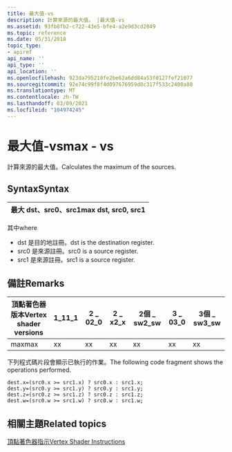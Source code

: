 ```yaml
---
title: 最大值-vs
description: 計算來源的最大值。 |最大值-vs
ms.assetid: 93fb8fb2-c722-43e5-bfe4-a2e9d3cd2049
ms.topic: reference
ms.date: 05/31/2018
topic_type:
- apiref
api_name: ''
api_type: ''
api_location: ''
ms.openlocfilehash: 923da795210fe2be62a6dd84a53f0127fef21077
ms.sourcegitcommit: 92e74c99f8f4d097676959d0c317f533c2400a80
ms.translationtype: MT
ms.contentlocale: zh-TW
ms.lasthandoff: 03/09/2021
ms.locfileid: "104974245"
---
```

# <a name="max---vs"></a><span data-ttu-id="b8538-104">最大值-vs</span><span class="sxs-lookup"><span data-stu-id="b8538-104">max - vs</span></span>

<span data-ttu-id="b8538-105">計算來源的最大值。</span><span class="sxs-lookup"><span data-stu-id="b8538-105">Calculates the maximum of the sources.</span></span>

## <a name="syntax"></a><span data-ttu-id="b8538-106">Syntax</span><span class="sxs-lookup"><span data-stu-id="b8538-106">Syntax</span></span>



| <span data-ttu-id="b8538-107">最大 dst、src0、src1</span><span class="sxs-lookup"><span data-stu-id="b8538-107">max dst, src0, src1</span></span> |
|---------------------|



 

<span data-ttu-id="b8538-108">其中</span><span class="sxs-lookup"><span data-stu-id="b8538-108">where</span></span>

-   <span data-ttu-id="b8538-109">dst 是目的地註冊。</span><span class="sxs-lookup"><span data-stu-id="b8538-109">dst is the destination register.</span></span>
-   <span data-ttu-id="b8538-110">src0 是來源註冊。</span><span class="sxs-lookup"><span data-stu-id="b8538-110">src0 is a source register.</span></span>
-   <span data-ttu-id="b8538-111">src1 是來源註冊。</span><span class="sxs-lookup"><span data-stu-id="b8538-111">src1 is a source register.</span></span>

## <a name="remarks"></a><span data-ttu-id="b8538-112">備註</span><span class="sxs-lookup"><span data-stu-id="b8538-112">Remarks</span></span>



| <span data-ttu-id="b8538-113">頂點著色器版本</span><span class="sxs-lookup"><span data-stu-id="b8538-113">Vertex shader versions</span></span> | <span data-ttu-id="b8538-114">1\_1</span><span class="sxs-lookup"><span data-stu-id="b8538-114">1\_1</span></span> | <span data-ttu-id="b8538-115">2 \_ 0</span><span class="sxs-lookup"><span data-stu-id="b8538-115">2\_0</span></span> | <span data-ttu-id="b8538-116">2 \_ x</span><span class="sxs-lookup"><span data-stu-id="b8538-116">2\_x</span></span> | <span data-ttu-id="b8538-117">2個 \_ sw</span><span class="sxs-lookup"><span data-stu-id="b8538-117">2\_sw</span></span> | <span data-ttu-id="b8538-118">3 \_ 0</span><span class="sxs-lookup"><span data-stu-id="b8538-118">3\_0</span></span> | <span data-ttu-id="b8538-119">3個 \_ sw</span><span class="sxs-lookup"><span data-stu-id="b8538-119">3\_sw</span></span> |
|------------------------|------|------|------|-------|------|-------|
| <span data-ttu-id="b8538-120">max</span><span class="sxs-lookup"><span data-stu-id="b8538-120">max</span></span>                    | <span data-ttu-id="b8538-121">x</span><span class="sxs-lookup"><span data-stu-id="b8538-121">x</span></span>    | <span data-ttu-id="b8538-122">x</span><span class="sxs-lookup"><span data-stu-id="b8538-122">x</span></span>    | <span data-ttu-id="b8538-123">x</span><span class="sxs-lookup"><span data-stu-id="b8538-123">x</span></span>    | <span data-ttu-id="b8538-124">x</span><span class="sxs-lookup"><span data-stu-id="b8538-124">x</span></span>     | <span data-ttu-id="b8538-125">x</span><span class="sxs-lookup"><span data-stu-id="b8538-125">x</span></span>    | <span data-ttu-id="b8538-126">x</span><span class="sxs-lookup"><span data-stu-id="b8538-126">x</span></span>     |



 

<span data-ttu-id="b8538-127">下列程式碼片段會顯示已執行的作業。</span><span class="sxs-lookup"><span data-stu-id="b8538-127">The following code fragment shows the operations performed.</span></span>


```
dest.x=(src0.x >= src1.x) ? src0.x : src1.x;
dest.y=(src0.y >= src1.y) ? src0.y : src1.y;
dest.z=(src0.z >= src1.z) ? src0.z : src1.z;
dest.w=(src0.w >= src1.w) ? src0.w : src1.w;
```



## <a name="related-topics"></a><span data-ttu-id="b8538-128">相關主題</span><span class="sxs-lookup"><span data-stu-id="b8538-128">Related topics</span></span>

<dl> <dt>

[<span data-ttu-id="b8538-129">頂點著色器指示</span><span class="sxs-lookup"><span data-stu-id="b8538-129">Vertex Shader Instructions</span></span>](dx9-graphics-reference-asm-vs-instructions.md)
</dt> </dl>

 

 




